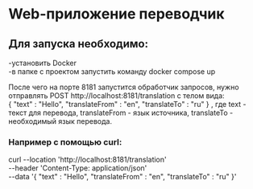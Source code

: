 # Web-приложение переводчик

## Для запуска необходимо:

-установить Docker  
-в папке с проектом запустить команду docker compose up

После чего на порте 8181 запустится обработчик запросов, нужно отправлять POST http://localhost:8181/translation с телом вида:  
{
    "text" : "Hello",
    "translateFrom" : "en",
    "translateTo" : "ru"
} 
, где text - текст для перевода, translateFrom - язык источника, translateTo - необходимый язык перевода.

### Например с помощью curl:
curl --location 'http://localhost:8181/translation' \
--header 'Content-Type: application/json' \
--data '{
    "text" : "Hello",
    "translateFrom" : "en",
    "translateTo" : "ru"
}'
